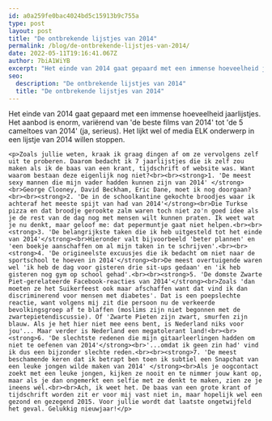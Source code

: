 ```yaml
---
id: a0a259fe0bac4024bd5c15913b9c755a
type: post
layout: post
title: "De ontbrekende lijstjes van 2014"
permalink: /blog/de-ontbrekende-lijstjes-van-2014/
date: 2022-05-11T19:16:41.067Z
author: 7biA1WiYB
excerpt: "Het einde van 2014 gaat gepaard met een immense hoeveelheid jaarlijstjes. Het aanbod is enorm, variërend van 'de beste films van 2014' tot 'de 5 cameltoes van 2014' (ja, serieus). Het lijkt wel of media ELK onderwerp in een lijstje van 2014 willen stoppen.   "
seo:
  description: "De ontbrekende lijstjes van 2014"
  title: "De ontbrekende lijstjes van 2014"
---
```

Het einde van 2014 gaat gepaard met een immense hoeveelheid jaarlijstjes. Het aanbod is enorm, variërend van 'de beste films van 2014' tot 'de 5 cameltoes van 2014' (ja, serieus). Het lijkt wel of media ELK onderwerp in een lijstje van 2014 willen stoppen.   

    <p>Zoals jullie weten, kraak ik graag dingen af om ze vervolgens zelf uit te proberen. Daarom bedacht ik 7 jaarlijstjes die ik zelf zou maken als ik de baas van een krant, tijdschrift of website was. Want waarom bestaan deze eigenlijk nog niet?<br><br><strong>1. 'De meest sexy mannen die mijn vader hadden kunnen zijn van 2014' </strong><br>George Clooney, David Beckham, Eric Dane, moet ik nog doorgaan?<br><br><strong>2. 'De in de schoolkantine gekochte broodjes waar ik achteraf het meeste spijt van had van 2014'</strong><br>Die Turkse pizza en dat broodje gerookte zalm waren toch niet zo'n goed idee als je de rest van de dag nog met mensen wilt kunnen praten. Ik weet wat je nu denkt, maar geloof me: dat pepermuntje gaat niet helpen.<br><br><strong>3. 'De belangrijkste taken die ik heb uitgesteld tot het einde van 2014'</strong><br>Hieronder valt bijvoorbeeld 'beter plannen' en 'een boekje aanschaffen om al mijn taken in te schrijven'.<br><br><strong>4. 'De origineelste excuusjes die ik bedacht om niet naar de sportschool te hoeven in 2014'</strong><br>De meest overtuigende waren wel 'ik heb de dag voor gisteren drie sit-ups gedaan' en 'ik heb gisteren nog gym op school gehad'.<br><br><strong>5. 'De domste Zwarte Piet-gerelateerde Facebook-reacties van 2014'</strong><br>Zoals 'dan moeten ze het Suikerfeest ook maar afschaffen want dat vind ik dan discriminerend voor mensen met diabetes'. Dat is een poepslechte reactie, want volgens mij zit die persoon nu de verkeerde bevolkingsgroep af te blaffen (moslims zijn niet begonnen met de zwartepietendiscussie). Of 'Zwarte Pieten zijn zwart, smurfen zijn blauw. Als je het hier niet mee eens bent, is Nederland niks voor jou'... Maar verder is Nederland een megatolerant land!<br><br><strong>6. 'De slechtste redenen die mijn gitaarleerlingen hadden om niet te oefenen van 2014'</strong><br>'...omdat ik geen zin had' vind ik dus een bijzonder slechte reden.<br><br><strong>7. 'De meest beschamende keren dat ik betrapt ben toen ik subtiel een Snapchat van een leuke jongen wilde maken van 2014' </strong><br>Als je oogcontact zoekt met een leuke jongen, kijken ze nooit en te nimmer jouw kant op, maar als je dan ongemerkt een selfie met ze denkt te maken, zien ze je ineens wél.<br><br>Ach, ik weet het. De baas van een grote krant of tijdschrift worden zit er voor mij vast niet in, maar hopelijk wel een gezond en gezegend 2015. Voor jullie wordt dat laatste ongetwijfeld het geval. Gelukkig nieuwjaar!</p>  

